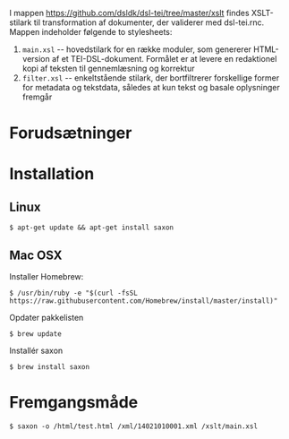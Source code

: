 I mappen <https://github.com/dsldk/dsl-tei/tree/master/xslt> findes
XSLT-stilark til transformation af dokumenter, der validerer med
dsl-tei.rnc. Mappen indeholder følgende to stylesheets:

1. `main.xsl` -- hovedstilark for en række moduler, som genererer
   HTML-version af et TEI-DSL-dokument. Formålet er at levere en
   redaktionel kopi af teksten til gennemlæsning og korrektur 
2. `filter.xsl` -- enkeltstående stilark, der bortfiltrerer forskellige
   former for metadata og tekstdata, således at kun tekst og basale
   oplysninger fremgår

# Forudsætninger

# Installation

## Linux

	$ apt-get update && apt-get install saxon
 
## Mac OSX

Installer Homebrew:

	$ /usr/bin/ruby -e "$(curl -fsSL https://raw.githubusercontent.com/Homebrew/install/master/install)"

Opdater pakkelisten

	$ brew update

Installér saxon

	$ brew install saxon
	

# Fremgangsmåde

	$ saxon -o /html/test.html /xml/14021010001.xml /xslt/main.xsl


